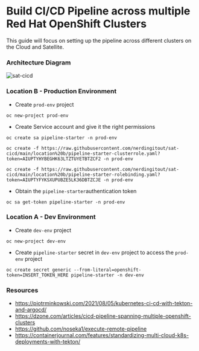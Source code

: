 # Build CI/CD Pipeline across multiple Red Hat OpenShift Clusters
This guide will focus on setting up the pipeline across different clusters on the Cloud and Satellite.
### Architecture Diagram
![sat-cicd](https://user-images.githubusercontent.com/36239840/143217030-5801a6c1-8036-49dc-b51d-8ee8b01c413d.png)

### Location B - Production Environment
- Create ```prod-env``` project
```
oc new-project prod-env
```
- Create Service account and give it the right permissions 
```
oc create sa pipeline-starter -n prod-env
```
```
oc create -f https://raw.githubusercontent.com/nerdingitout/sat-cicd/main/location%20b/pipeline-starter-clusterrole.yaml?token=AIUPTYHYBEGHK63LTZTUYETBTZCF2 -n prod-env
```
```
oc create -f https://raw.githubusercontent.com/nerdingitout/sat-cicd/main/location%20b/pipeline-starter-rolebinding.yaml?token=AIUPTYFYKSXUPUBZE5LK36DBTZCJE -n prod-env
```
- Obtain the ```pipeline-starter```authentication token
```
oc sa get-token pipeline-starter -n prod-env
```

### Location A - Dev Environment
- Create ```dev-env``` project
```
oc new-project dev-env
```
- Create ```pipeline-starter``` secret in ```dev-env``` project to access the ```prod-env``` project
```
oc create secret generic --from-literal=openshift-token=INSERT_TOKEN_HERE pipeline-starter -n dev-env
```

### Resources
- https://piotrminkowski.com/2021/08/05/kubernetes-ci-cd-with-tekton-and-argocd/
- https://dzone.com/articles/cicd-pipeline-spanning-multiple-openshift-clusters
- https://github.com/noseka1/execute-remote-pipeline
- https://containerjournal.com/features/standardizing-multi-cloud-k8s-deployments-with-tekton/
